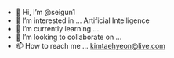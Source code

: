 - 👋 Hi, I’m @seigun1
- 👀 I’m interested in ... Artificial Intelligence
- 🌱 I’m currently learning ...
- 💞️ I’m looking to collaborate on ...
- 📫 How to reach me ... kimtaehyeon@live.com

<!---
seigun0629/seigun0629 is a ✨ special ✨ repository because its `README.md` (this file) appears on your GitHub profile.
You can click the Preview link to take a look at your changes.
--->
